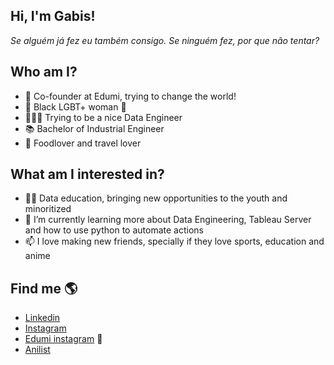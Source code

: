## Hi, I'm Gabis!

_Se alguém já fez eu também consigo. Se ninguém fez, por que não tentar?_

## Who am I?

- 🚀 Co-founder at Edumi, trying to change the world!
- 🤎 Black LGBT+ woman 🌈 
- 👩🏾‍💻 Trying to be a nice Data Engineer
- 📚 Bachelor of Industrial Engineer
- 🍰 Foodlover and travel lover


## What am I interested in?

- 🤝🏻 Data education, bringing new opportunities to the youth and minoritized
- 🌱 I’m currently learning more about Data Engineering, Tableau Server and how to use python to automate actions
- 📫 I love making new friends, specially if they love sports, education and anime

## Find me 🌎

- [Linkedin](https://www.linkedin.com/in/grmia/)
- [Instagram](instagram.com/grmia)
- [Edumi instagram](instagram.com/edumioficial) 💙
- [Anilist](https://anilist.co/user/grmia/animelist)

<!---
grmia/grmia is a ✨ special ✨ repository because its `README.md` (this file) appears on your GitHub profile.
You can click the Preview link to take a look at your changes.
--->


## 
